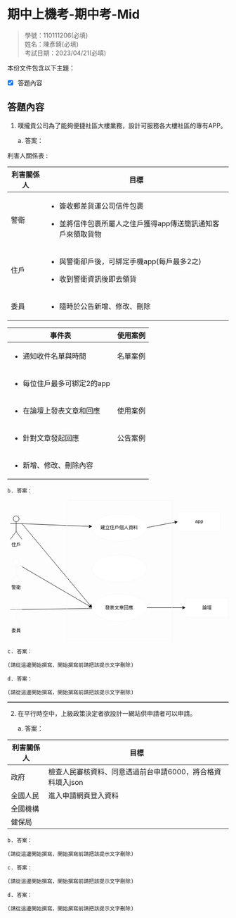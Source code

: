 # 期中上機考-期中考-Mid

>學號：110111206(必填)
><br />
>姓名：陳彥錡(必填)
><br />
>考試日期：2023/04/21(必填)
><br />

本份文件包含以下主題：
- [x] 答題內容

## 答題內容
1. 噗攏貢公司為了能夠便捷社區大樓業務，設計可服務各大樓社區的專有APP。

    a. 答案：

利害人關係表 :


|  利害關係人 | 目標 |
|  ----  | ----  |
| 警衛  | <ul><li> 簽收郵差貨運公司信件包裹</li></ul><ul><li>並將信件包裹所屬人之住戶獲得app傳送簡訊通知客戶來領取貨物</li></ul> |
| 住戶 | <ul><li>與警衛卻戶後，可綁定手機app(每戶最多2之)</li></ul><ul><li>收到警衛資訊後即去領貨</li></ul> |
| 委員 | <ul><li>隨時於公告新增、修改、刪除</li></ul> |


| 事件表  | 使用案例 |
|  ----  | ----  |
| <ul><li>通知收件名單與時間</li></ul> |名單案例 |
| <ul><li>每位住戶最多可綁定2的app </li></ul> | |
| <ul><li>在論壇上發表文章和回應 </li></ul> |使用案例 |
|  <ul><li>針對文章發起回應</li></ul>  |     公告案例 |
| <ul><li>新增、修改、刪除內容</li></ul> | |

    b. 答案：

<svg xmlns="http://www.w3.org/2000/svg" xmlns:xlink="http://www.w3.org/1999/xlink" version="1.1" width="568px" viewBox="-0.5 -0.5 568 361" content="&lt;mxfile&gt;&lt;diagram id=&quot;BchvI7WIYb1rJNrYavdt&quot; name=&quot;第1頁&quot;&gt;&lt;mxGraphModel dx=&quot;1130&quot; dy=&quot;536&quot; grid=&quot;1&quot; gridSize=&quot;10&quot; guides=&quot;1&quot; tooltips=&quot;1&quot; connect=&quot;1&quot; arrows=&quot;1&quot; fold=&quot;1&quot; page=&quot;1&quot; pageScale=&quot;1&quot; pageWidth=&quot;827&quot; pageHeight=&quot;1169&quot; math=&quot;0&quot; shadow=&quot;0&quot;&gt;&lt;root&gt;&lt;mxCell id=&quot;0&quot;/&gt;&lt;mxCell id=&quot;1&quot; parent=&quot;0&quot;/&gt;&lt;mxCell id=&quot;xH3545I4g3LHh9CMYio_-14&quot; style=&quot;edgeStyle=none;html=1;exitX=1;exitY=0.3333333333333333;exitDx=0;exitDy=0;exitPerimeter=0;&quot; parent=&quot;1&quot; source=&quot;2&quot; target=&quot;xH3545I4g3LHh9CMYio_-9&quot; edge=&quot;1&quot;&gt;&lt;mxGeometry relative=&quot;1&quot; as=&quot;geometry&quot;/&gt;&lt;/mxCell&gt;&lt;mxCell id=&quot;xH3545I4g3LHh9CMYio_-27&quot; style=&quot;edgeStyle=none;html=1;exitX=1;exitY=0.3333333333333333;exitDx=0;exitDy=0;exitPerimeter=0;entryX=0;entryY=0.5;entryDx=0;entryDy=0;&quot; parent=&quot;1&quot; source=&quot;2&quot; target=&quot;xH3545I4g3LHh9CMYio_-25&quot; edge=&quot;1&quot;&gt;&lt;mxGeometry relative=&quot;1&quot; as=&quot;geometry&quot;/&gt;&lt;/mxCell&gt;&lt;mxCell id=&quot;2&quot; value=&quot;住戶&quot; style=&quot;shape=umlActor;verticalLabelPosition=bottom;verticalAlign=top;html=1;&quot; parent=&quot;1&quot; vertex=&quot;1&quot;&gt;&lt;mxGeometry x=&quot;100&quot; y=&quot;150&quot; width=&quot;30&quot; height=&quot;60&quot; as=&quot;geometry&quot;/&gt;&lt;/mxCell&gt;&lt;mxCell id=&quot;xH3545I4g3LHh9CMYio_-13&quot; style=&quot;edgeStyle=none;html=1;exitX=1;exitY=0.5;exitDx=0;exitDy=0;entryX=0;entryY=0.5;entryDx=0;entryDy=0;&quot; parent=&quot;1&quot; source=&quot;xH3545I4g3LHh9CMYio_-9&quot; target=&quot;xH3545I4g3LHh9CMYio_-12&quot; edge=&quot;1&quot;&gt;&lt;mxGeometry relative=&quot;1&quot; as=&quot;geometry&quot;/&gt;&lt;/mxCell&gt;&lt;mxCell id=&quot;xH3545I4g3LHh9CMYio_-9&quot; value=&quot;建立住戶個人資料&quot; style=&quot;ellipse;whiteSpace=wrap;html=1;strokeColor=#faf5f5;&quot; parent=&quot;1&quot; vertex=&quot;1&quot;&gt;&lt;mxGeometry x=&quot;310&quot; y=&quot;145&quot; width=&quot;140&quot; height=&quot;70&quot; as=&quot;geometry&quot;/&gt;&lt;/mxCell&gt;&lt;mxCell id=&quot;xH3545I4g3LHh9CMYio_-28&quot; style=&quot;edgeStyle=none;html=1;exitX=1;exitY=0.3333333333333333;exitDx=0;exitDy=0;exitPerimeter=0;entryX=0;entryY=0.5;entryDx=0;entryDy=0;&quot; parent=&quot;1&quot; source=&quot;xH3545I4g3LHh9CMYio_-10&quot; target=&quot;xH3545I4g3LHh9CMYio_-25&quot; edge=&quot;1&quot;&gt;&lt;mxGeometry relative=&quot;1&quot; as=&quot;geometry&quot;/&gt;&lt;/mxCell&gt;&lt;mxCell id=&quot;xH3545I4g3LHh9CMYio_-10&quot; value=&quot;警衛&quot; style=&quot;shape=umlActor;verticalLabelPosition=bottom;verticalAlign=top;html=1;strokeColor=#faf5f5;&quot; parent=&quot;1&quot; vertex=&quot;1&quot;&gt;&lt;mxGeometry x=&quot;100&quot; y=&quot;260&quot; width=&quot;30&quot; height=&quot;60&quot; as=&quot;geometry&quot;/&gt;&lt;/mxCell&gt;&lt;mxCell id=&quot;xH3545I4g3LHh9CMYio_-35&quot; style=&quot;edgeStyle=none;html=1;exitX=0;exitY=0.3333333333333333;exitDx=0;exitDy=0;exitPerimeter=0;entryX=1;entryY=0.5;entryDx=0;entryDy=0;&quot; parent=&quot;1&quot; source=&quot;xH3545I4g3LHh9CMYio_-11&quot; target=&quot;xH3545I4g3LHh9CMYio_-25&quot; edge=&quot;1&quot;&gt;&lt;mxGeometry relative=&quot;1&quot; as=&quot;geometry&quot;/&gt;&lt;/mxCell&gt;&lt;mxCell id=&quot;xH3545I4g3LHh9CMYio_-11&quot; value=&quot;委員&quot; style=&quot;shape=umlActor;verticalLabelPosition=bottom;verticalAlign=top;html=1;strokeColor=#faf5f5;&quot; parent=&quot;1&quot; vertex=&quot;1&quot;&gt;&lt;mxGeometry x=&quot;100&quot; y=&quot;370&quot; width=&quot;30&quot; height=&quot;60&quot; as=&quot;geometry&quot;/&gt;&lt;/mxCell&gt;&lt;mxCell id=&quot;xH3545I4g3LHh9CMYio_-12&quot; value=&quot;app&quot; style=&quot;html=1;strokeColor=#faf5f5;&quot; parent=&quot;1&quot; vertex=&quot;1&quot;&gt;&lt;mxGeometry x=&quot;530&quot; y=&quot;140&quot; width=&quot;110&quot; height=&quot;50&quot; as=&quot;geometry&quot;/&gt;&lt;/mxCell&gt;&lt;mxCell id=&quot;xH3545I4g3LHh9CMYio_-24&quot; value=&quot;&quot; style=&quot;ellipse;whiteSpace=wrap;html=1;strokeColor=#faf5f5;&quot; parent=&quot;1&quot; vertex=&quot;1&quot;&gt;&lt;mxGeometry x=&quot;310&quot; y=&quot;250&quot; width=&quot;140&quot; height=&quot;70&quot; as=&quot;geometry&quot;/&gt;&lt;/mxCell&gt;&lt;mxCell id=&quot;xH3545I4g3LHh9CMYio_-34&quot; style=&quot;edgeStyle=none;html=1;exitX=1;exitY=0.5;exitDx=0;exitDy=0;entryX=0;entryY=0.5;entryDx=0;entryDy=0;&quot; parent=&quot;1&quot; source=&quot;xH3545I4g3LHh9CMYio_-25&quot; target=&quot;xH3545I4g3LHh9CMYio_-26&quot; edge=&quot;1&quot;&gt;&lt;mxGeometry relative=&quot;1&quot; as=&quot;geometry&quot;/&gt;&lt;/mxCell&gt;&lt;mxCell id=&quot;xH3545I4g3LHh9CMYio_-25&quot; value=&quot;發表文章回應&quot; style=&quot;ellipse;whiteSpace=wrap;html=1;strokeColor=#faf5f5;&quot; parent=&quot;1&quot; vertex=&quot;1&quot;&gt;&lt;mxGeometry x=&quot;310&quot; y=&quot;350&quot; width=&quot;140&quot; height=&quot;70&quot; as=&quot;geometry&quot;/&gt;&lt;/mxCell&gt;&lt;mxCell id=&quot;xH3545I4g3LHh9CMYio_-26&quot; value=&quot;論壇&quot; style=&quot;html=1;strokeColor=#faf5f5;&quot; parent=&quot;1&quot; vertex=&quot;1&quot;&gt;&lt;mxGeometry x=&quot;550&quot; y=&quot;360&quot; width=&quot;110&quot; height=&quot;50&quot; as=&quot;geometry&quot;/&gt;&lt;/mxCell&gt;&lt;mxCell id=&quot;xH3545I4g3LHh9CMYio_-37&quot; value=&quot;&quot; style=&quot;shape=umlFrame;whiteSpace=wrap;html=1;strokeColor=#faf5f5;width=10;height=15;&quot; parent=&quot;1&quot; vertex=&quot;1&quot;&gt;&lt;mxGeometry x=&quot;245&quot; y=&quot;110&quot; width=&quot;270&quot; height=&quot;360&quot; as=&quot;geometry&quot;/&gt;&lt;/mxCell&gt;&lt;/root&gt;&lt;/mxGraphModel&gt;&lt;/diagram&gt;&lt;diagram id=&quot;K9zHgCDeChMkdOZh3MnY&quot; name=&quot;第2頁&quot;&gt;&#10;        &lt;mxGraphModel dx=&quot;322&quot; dy=&quot;536&quot; grid=&quot;1&quot; gridSize=&quot;10&quot; guides=&quot;1&quot; tooltips=&quot;1&quot; connect=&quot;1&quot; arrows=&quot;1&quot; fold=&quot;1&quot; page=&quot;1&quot; pageScale=&quot;1&quot; pageWidth=&quot;827&quot; pageHeight=&quot;1169&quot; math=&quot;0&quot; shadow=&quot;0&quot;&gt;&#10;            &lt;root&gt;&#10;                &lt;mxCell id=&quot;0&quot;/&gt;&#10;                &lt;mxCell id=&quot;1&quot; parent=&quot;0&quot;/&gt;&#10;                &lt;mxCell id=&quot;n138MXlWZWG3a1oo2ABP-4&quot; value=&quot;security guard&quot; style=&quot;swimlane;fontStyle=0;childLayout=stackLayout;horizontal=1;startSize=26;fillColor=none;horizontalStack=0;resizeParent=1;resizeParentMax=0;resizeLast=0;collapsible=1;marginBottom=0;strokeColor=#faf5f5;&quot; vertex=&quot;1&quot; parent=&quot;1&quot;&gt;&#10;                    &lt;mxGeometry x=&quot;100&quot; y=&quot;210&quot; width=&quot;140&quot; height=&quot;78&quot; as=&quot;geometry&quot;/&gt;&#10;                &lt;/mxCell&gt;&#10;                &lt;mxCell id=&quot;n138MXlWZWG3a1oo2ABP-5&quot; value=&quot;sign for&quot; style=&quot;text;strokeColor=none;fillColor=none;align=left;verticalAlign=top;spacingLeft=4;spacingRight=4;overflow=hidden;rotatable=0;points=[[0,0.5],[1,0.5]];portConstraint=eastwest;&quot; vertex=&quot;1&quot; parent=&quot;n138MXlWZWG3a1oo2ABP-4&quot;&gt;&#10;                    &lt;mxGeometry y=&quot;26&quot; width=&quot;140&quot; height=&quot;26&quot; as=&quot;geometry&quot;/&gt;&#10;                &lt;/mxCell&gt;&#10;                &lt;mxCell id=&quot;n138MXlWZWG3a1oo2ABP-7&quot; value=&quot;+ field: type&quot; style=&quot;text;strokeColor=none;fillColor=none;align=left;verticalAlign=top;spacingLeft=4;spacingRight=4;overflow=hidden;rotatable=0;points=[[0,0.5],[1,0.5]];portConstraint=eastwest;&quot; vertex=&quot;1&quot; parent=&quot;n138MXlWZWG3a1oo2ABP-4&quot;&gt;&#10;                    &lt;mxGeometry y=&quot;52&quot; width=&quot;140&quot; height=&quot;26&quot; as=&quot;geometry&quot;/&gt;&#10;                &lt;/mxCell&gt;&#10;                &lt;mxCell id=&quot;n138MXlWZWG3a1oo2ABP-8&quot; value=&quot;tenant&quot; style=&quot;swimlane;fontStyle=1;align=center;verticalAlign=top;childLayout=stackLayout;horizontal=1;startSize=26;horizontalStack=0;resizeParent=1;resizeParentMax=0;resizeLast=0;collapsible=1;marginBottom=0;strokeColor=#faf5f5;&quot; vertex=&quot;1&quot; parent=&quot;1&quot;&gt;&#10;                    &lt;mxGeometry x=&quot;300&quot; y=&quot;330&quot; width=&quot;160&quot; height=&quot;86&quot; as=&quot;geometry&quot;/&gt;&#10;                &lt;/mxCell&gt;&#10;                &lt;mxCell id=&quot;n138MXlWZWG3a1oo2ABP-9&quot; value=&quot;join in app&quot; style=&quot;text;strokeColor=none;fillColor=none;align=left;verticalAlign=top;spacingLeft=4;spacingRight=4;overflow=hidden;rotatable=0;points=[[0,0.5],[1,0.5]];portConstraint=eastwest;&quot; vertex=&quot;1&quot; parent=&quot;n138MXlWZWG3a1oo2ABP-8&quot;&gt;&#10;                    &lt;mxGeometry y=&quot;26&quot; width=&quot;160&quot; height=&quot;26&quot; as=&quot;geometry&quot;/&gt;&#10;                &lt;/mxCell&gt;&#10;                &lt;mxCell id=&quot;n138MXlWZWG3a1oo2ABP-10&quot; value=&quot;&quot; style=&quot;line;strokeWidth=1;fillColor=none;align=left;verticalAlign=middle;spacingTop=-1;spacingLeft=3;spacingRight=3;rotatable=0;labelPosition=right;points=[];portConstraint=eastwest;strokeColor=inherit;&quot; vertex=&quot;1&quot; parent=&quot;n138MXlWZWG3a1oo2ABP-8&quot;&gt;&#10;                    &lt;mxGeometry y=&quot;52&quot; width=&quot;160&quot; height=&quot;8&quot; as=&quot;geometry&quot;/&gt;&#10;                &lt;/mxCell&gt;&#10;                &lt;mxCell id=&quot;n138MXlWZWG3a1oo2ABP-11&quot; value=&quot;pick up the goods&quot; style=&quot;text;strokeColor=none;fillColor=none;align=left;verticalAlign=top;spacingLeft=4;spacingRight=4;overflow=hidden;rotatable=0;points=[[0,0.5],[1,0.5]];portConstraint=eastwest;&quot; vertex=&quot;1&quot; parent=&quot;n138MXlWZWG3a1oo2ABP-8&quot;&gt;&#10;                    &lt;mxGeometry y=&quot;60&quot; width=&quot;160&quot; height=&quot;26&quot; as=&quot;geometry&quot;/&gt;&#10;                &lt;/mxCell&gt;&#10;                &lt;mxCell id=&quot;n138MXlWZWG3a1oo2ABP-12&quot; value=&quot;committee member&quot; style=&quot;swimlane;fontStyle=1;align=center;verticalAlign=top;childLayout=stackLayout;horizontal=1;startSize=26;horizontalStack=0;resizeParent=1;resizeParentMax=0;resizeLast=0;collapsible=1;marginBottom=0;strokeColor=#faf5f5;&quot; vertex=&quot;1&quot; parent=&quot;1&quot;&gt;&#10;                    &lt;mxGeometry x=&quot;570&quot; y=&quot;210&quot; width=&quot;160&quot; height=&quot;60&quot; as=&quot;geometry&quot;/&gt;&#10;                &lt;/mxCell&gt;&#10;                &lt;mxCell id=&quot;n138MXlWZWG3a1oo2ABP-13&quot; value=&quot;publish an article&quot; style=&quot;text;strokeColor=none;fillColor=none;align=left;verticalAlign=top;spacingLeft=4;spacingRight=4;overflow=hidden;rotatable=0;points=[[0,0.5],[1,0.5]];portConstraint=eastwest;&quot; vertex=&quot;1&quot; parent=&quot;n138MXlWZWG3a1oo2ABP-12&quot;&gt;&#10;                    &lt;mxGeometry y=&quot;26&quot; width=&quot;160&quot; height=&quot;26&quot; as=&quot;geometry&quot;/&gt;&#10;                &lt;/mxCell&gt;&#10;                &lt;mxCell id=&quot;n138MXlWZWG3a1oo2ABP-14&quot; value=&quot;&quot; style=&quot;line;strokeWidth=1;fillColor=none;align=left;verticalAlign=middle;spacingTop=-1;spacingLeft=3;spacingRight=3;rotatable=0;labelPosition=right;points=[];portConstraint=eastwest;strokeColor=inherit;&quot; vertex=&quot;1&quot; parent=&quot;n138MXlWZWG3a1oo2ABP-12&quot;&gt;&#10;                    &lt;mxGeometry y=&quot;52&quot; width=&quot;160&quot; height=&quot;8&quot; as=&quot;geometry&quot;/&gt;&#10;                &lt;/mxCell&gt;&#10;                &lt;mxCell id=&quot;n138MXlWZWG3a1oo2ABP-16&quot; style=&quot;edgeStyle=none;html=1;exitX=1;exitY=0.5;exitDx=0;exitDy=0;entryX=0;entryY=0.5;entryDx=0;entryDy=0;&quot; edge=&quot;1&quot; parent=&quot;1&quot; source=&quot;n138MXlWZWG3a1oo2ABP-5&quot; target=&quot;n138MXlWZWG3a1oo2ABP-8&quot;&gt;&#10;                    &lt;mxGeometry relative=&quot;1&quot; as=&quot;geometry&quot;/&gt;&#10;                &lt;/mxCell&gt;&#10;            &lt;/root&gt;&#10;        &lt;/mxGraphModel&gt;&#10;    &lt;/diagram&gt;&lt;/mxfile&gt;" onclick="(function(svg){var src=window.event.target||window.event.srcElement;while (src!=null&amp;&amp;src.nodeName.toLowerCase()!='a'){src=src.parentNode;}if(src==null){if(svg.wnd!=null&amp;&amp;!svg.wnd.closed){svg.wnd.focus();}else{var r=function(evt){if(evt.data=='ready'&amp;&amp;evt.source==svg.wnd){svg.wnd.postMessage(decodeURIComponent(svg.getAttribute('content')),'*');window.removeEventListener('message',r);}};window.addEventListener('message',r);svg.wnd=window.open('https://viewer.diagrams.net/?client=1&amp;page=0&amp;edit=_blank');}}})(this);" style="cursor:pointer;max-width:100%;max-height:361px;"><defs/><g><path d="M 37 60 L 210.86 66.95" fill="none" stroke="rgb(0, 0, 0)" stroke-miterlimit="10" pointer-events="stroke"/><path d="M 216.11 67.16 L 208.97 70.38 L 210.86 66.95 L 209.25 63.39 Z" fill="rgb(0, 0, 0)" stroke="rgb(0, 0, 0)" stroke-miterlimit="10" pointer-events="all"/><path d="M 37 60 L 212.91 270.12" fill="none" stroke="rgb(0, 0, 0)" stroke-miterlimit="10" pointer-events="stroke"/><path d="M 216.28 274.14 L 209.11 271.02 L 212.91 270.12 L 214.47 266.53 Z" fill="rgb(0, 0, 0)" stroke="rgb(0, 0, 0)" stroke-miterlimit="10" pointer-events="all"/><ellipse cx="22" cy="47.5" rx="7.5" ry="7.5" fill="rgb(255, 255, 255)" stroke="rgb(0, 0, 0)" pointer-events="all"/><path d="M 22 55 L 22 80 M 22 60 L 7 60 M 22 60 L 37 60 M 22 80 L 7 100 M 22 80 L 37 100" fill="none" stroke="rgb(0, 0, 0)" stroke-miterlimit="10" pointer-events="all"/><g transform="translate(-0.5 -0.5)"><switch><foreignObject pointer-events="none" width="100%" height="100%" requiredFeatures="http://www.w3.org/TR/SVG11/feature#Extensibility" style="overflow: visible; text-align: left;"><div xmlns="http://www.w3.org/1999/xhtml" style="display: flex; align-items: unsafe flex-start; justify-content: unsafe center; width: 1px; height: 1px; padding-top: 107px; margin-left: 22px;"><div data-drawio-colors="color: rgb(0, 0, 0); " style="box-sizing: border-box; font-size: 0px; text-align: center;"><div style="display: inline-block; font-size: 12px; font-family: Helvetica; color: rgb(0, 0, 0); line-height: 1.2; pointer-events: all; white-space: nowrap;">住戶</div></div></div></foreignObject><text x="22" y="119" fill="rgb(0, 0, 0)" font-family="Helvetica" font-size="12px" text-anchor="middle">住戶</text></switch></g><path d="M 357 70 L 430.74 56.17" fill="none" stroke="rgb(0, 0, 0)" stroke-miterlimit="10" pointer-events="stroke"/><path d="M 435.9 55.21 L 429.67 59.94 L 430.74 56.17 L 428.38 53.06 Z" fill="rgb(0, 0, 0)" stroke="rgb(0, 0, 0)" stroke-miterlimit="10" pointer-events="all"/><ellipse cx="287" cy="70" rx="70" ry="35" fill="rgb(255, 255, 255)" stroke="#faf5f5" pointer-events="all"/><g transform="translate(-0.5 -0.5)"><switch><foreignObject pointer-events="none" width="100%" height="100%" requiredFeatures="http://www.w3.org/TR/SVG11/feature#Extensibility" style="overflow: visible; text-align: left;"><div xmlns="http://www.w3.org/1999/xhtml" style="display: flex; align-items: unsafe center; justify-content: unsafe center; width: 138px; height: 1px; padding-top: 70px; margin-left: 218px;"><div data-drawio-colors="color: rgb(0, 0, 0); " style="box-sizing: border-box; font-size: 0px; text-align: center;"><div style="display: inline-block; font-size: 12px; font-family: Helvetica; color: rgb(0, 0, 0); line-height: 1.2; pointer-events: all; white-space: normal; overflow-wrap: normal;">建立住戶個人資料</div></div></div></foreignObject><text x="287" y="74" fill="rgb(0, 0, 0)" font-family="Helvetica" font-size="12px" text-anchor="middle">建立住戶個人資料</text></switch></g><path d="M 37 170 L 211.5 271.79" fill="none" stroke="rgb(0, 0, 0)" stroke-miterlimit="10" pointer-events="stroke"/><path d="M 216.03 274.44 L 208.22 273.93 L 211.5 271.79 L 211.75 267.89 Z" fill="rgb(0, 0, 0)" stroke="rgb(0, 0, 0)" stroke-miterlimit="10" pointer-events="all"/><ellipse cx="22" cy="157.5" rx="7.5" ry="7.5" fill="rgb(255, 255, 255)" stroke="#faf5f5" pointer-events="all"/><path d="M 22 165 L 22 190 M 22 170 L 7 170 M 22 170 L 37 170 M 22 190 L 7 210 M 22 190 L 37 210" fill="none" stroke="#faf5f5" stroke-miterlimit="10" pointer-events="all"/><g transform="translate(-0.5 -0.5)"><switch><foreignObject pointer-events="none" width="100%" height="100%" requiredFeatures="http://www.w3.org/TR/SVG11/feature#Extensibility" style="overflow: visible; text-align: left;"><div xmlns="http://www.w3.org/1999/xhtml" style="display: flex; align-items: unsafe flex-start; justify-content: unsafe center; width: 1px; height: 1px; padding-top: 217px; margin-left: 22px;"><div data-drawio-colors="color: rgb(0, 0, 0); " style="box-sizing: border-box; font-size: 0px; text-align: center;"><div style="display: inline-block; font-size: 12px; font-family: Helvetica; color: rgb(0, 0, 0); line-height: 1.2; pointer-events: all; white-space: nowrap;">警衛</div></div></div></foreignObject><text x="22" y="229" fill="rgb(0, 0, 0)" font-family="Helvetica" font-size="12px" text-anchor="middle">警衛</text></switch></g><path d="M 7 280 L 350.63 275.09" fill="none" stroke="rgb(0, 0, 0)" stroke-miterlimit="10" pointer-events="stroke"/><path d="M 355.88 275.02 L 348.93 278.62 L 350.63 275.09 L 348.83 271.62 Z" fill="rgb(0, 0, 0)" stroke="rgb(0, 0, 0)" stroke-miterlimit="10" pointer-events="all"/><ellipse cx="22" cy="267.5" rx="7.5" ry="7.5" fill="rgb(255, 255, 255)" stroke="#faf5f5" pointer-events="all"/><path d="M 22 275 L 22 300 M 22 280 L 7 280 M 22 280 L 37 280 M 22 300 L 7 320 M 22 300 L 37 320" fill="none" stroke="#faf5f5" stroke-miterlimit="10" pointer-events="all"/><g transform="translate(-0.5 -0.5)"><switch><foreignObject pointer-events="none" width="100%" height="100%" requiredFeatures="http://www.w3.org/TR/SVG11/feature#Extensibility" style="overflow: visible; text-align: left;"><div xmlns="http://www.w3.org/1999/xhtml" style="display: flex; align-items: unsafe flex-start; justify-content: unsafe center; width: 1px; height: 1px; padding-top: 327px; margin-left: 22px;"><div data-drawio-colors="color: rgb(0, 0, 0); " style="box-sizing: border-box; font-size: 0px; text-align: center;"><div style="display: inline-block; font-size: 12px; font-family: Helvetica; color: rgb(0, 0, 0); line-height: 1.2; pointer-events: all; white-space: nowrap;">委員</div></div></div></foreignObject><text x="22" y="339" fill="rgb(0, 0, 0)" font-family="Helvetica" font-size="12px" text-anchor="middle">委員</text></switch></g><rect x="437" y="30" width="110" height="50" fill="rgb(255, 255, 255)" stroke="#faf5f5" pointer-events="all"/><g transform="translate(-0.5 -0.5)"><switch><foreignObject pointer-events="none" width="100%" height="100%" requiredFeatures="http://www.w3.org/TR/SVG11/feature#Extensibility" style="overflow: visible; text-align: left;"><div xmlns="http://www.w3.org/1999/xhtml" style="display: flex; align-items: unsafe center; justify-content: unsafe center; width: 1px; height: 1px; padding-top: 55px; margin-left: 492px;"><div data-drawio-colors="color: rgb(0, 0, 0); " style="box-sizing: border-box; font-size: 0px; text-align: center;"><div style="display: inline-block; font-size: 12px; font-family: Helvetica; color: rgb(0, 0, 0); line-height: 1.2; pointer-events: all; white-space: nowrap;">app</div></div></div></foreignObject><text x="492" y="59" fill="rgb(0, 0, 0)" font-family="Helvetica" font-size="12px" text-anchor="middle">app</text></switch></g><ellipse cx="287" cy="175" rx="70" ry="35" fill="rgb(255, 255, 255)" stroke="#faf5f5" pointer-events="all"/><path d="M 357 275 L 450.63 275" fill="none" stroke="rgb(0, 0, 0)" stroke-miterlimit="10" pointer-events="stroke"/><path d="M 455.88 275 L 448.88 278.5 L 450.63 275 L 448.88 271.5 Z" fill="rgb(0, 0, 0)" stroke="rgb(0, 0, 0)" stroke-miterlimit="10" pointer-events="all"/><ellipse cx="287" cy="275" rx="70" ry="35" fill="rgb(255, 255, 255)" stroke="#faf5f5" pointer-events="all"/><g transform="translate(-0.5 -0.5)"><switch><foreignObject pointer-events="none" width="100%" height="100%" requiredFeatures="http://www.w3.org/TR/SVG11/feature#Extensibility" style="overflow: visible; text-align: left;"><div xmlns="http://www.w3.org/1999/xhtml" style="display: flex; align-items: unsafe center; justify-content: unsafe center; width: 138px; height: 1px; padding-top: 275px; margin-left: 218px;"><div data-drawio-colors="color: rgb(0, 0, 0); " style="box-sizing: border-box; font-size: 0px; text-align: center;"><div style="display: inline-block; font-size: 12px; font-family: Helvetica; color: rgb(0, 0, 0); line-height: 1.2; pointer-events: all; white-space: normal; overflow-wrap: normal;">發表文章回應</div></div></div></foreignObject><text x="287" y="279" fill="rgb(0, 0, 0)" font-family="Helvetica" font-size="12px" text-anchor="middle">發表文章回應</text></switch></g><rect x="457" y="250" width="110" height="50" fill="rgb(255, 255, 255)" stroke="#faf5f5" pointer-events="all"/><g transform="translate(-0.5 -0.5)"><switch><foreignObject pointer-events="none" width="100%" height="100%" requiredFeatures="http://www.w3.org/TR/SVG11/feature#Extensibility" style="overflow: visible; text-align: left;"><div xmlns="http://www.w3.org/1999/xhtml" style="display: flex; align-items: unsafe center; justify-content: unsafe center; width: 1px; height: 1px; padding-top: 275px; margin-left: 512px;"><div data-drawio-colors="color: rgb(0, 0, 0); " style="box-sizing: border-box; font-size: 0px; text-align: center;"><div style="display: inline-block; font-size: 12px; font-family: Helvetica; color: rgb(0, 0, 0); line-height: 1.2; pointer-events: all; white-space: nowrap;">論壇</div></div></div></foreignObject><text x="512" y="279" fill="rgb(0, 0, 0)" font-family="Helvetica" font-size="12px" text-anchor="middle">論壇</text></switch></g><path d="M 152 0 L 162 0 L 162 0 L 152 15 L 152 15 Z" fill="rgb(255, 255, 255)" stroke="#faf5f5" stroke-miterlimit="10" pointer-events="all"/><path d="M 162 0 L 422 0 L 422 360 L 152 360 L 152 15" fill="none" stroke="#faf5f5" stroke-miterlimit="10" pointer-events="all"/></g><switch><g requiredFeatures="http://www.w3.org/TR/SVG11/feature#Extensibility"/><a transform="translate(0,-5)" xlink:href="https://www.diagrams.net/doc/faq/svg-export-text-problems" target="_blank"><text text-anchor="middle" font-size="10px" x="50%" y="100%">Text is not SVG - cannot display</text></a></switch></svg>


    c. 答案：

    (請從這邊開始撰寫，開始撰寫前請把該提示文字刪除)

    d. 答案：

    (請從這邊開始撰寫，開始撰寫前請把該提示文字刪除)


<hr style="border-top:0.5px solid black;"/>

2. 在平行時空中，上級政策決定者欲設計一網站供申請者可以申請。

    a. 答案：


 |  利害關係人 | 目標 |
|  ----  | ----  |
| 政府 | 檢查人民審核資料、同意透過前台申請6000，將合格資料填入json|
| 全國人民 | 進入申請網頁登入資料 |
|  全國機構 | |確認申請人是否為本人以及健保卡卡號、身分證資料是否屬實  |
|  健保局 | |  |


    b. 答案：

    (請從這邊開始撰寫，開始撰寫前請把該提示文字刪除)

    c. 答案：

    (請從這邊開始撰寫，開始撰寫前請把該提示文字刪除)

    d. 答案：

    (請從這邊開始撰寫，開始撰寫前請把該提示文字刪除)
